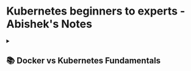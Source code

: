 # Kubernetes beginners to experts - Abishek's Notes

<details>
<summary><h2>📚 Docker vs Kubernetes Fundamentals</h2></summary>

### What is the difference between Docker and Kubernetes?
Docker is a containers platform that allows you to create, deploy, and run applications in containers. Kubernetes is a container orchestration platform that automates the deployment, scaling, and management of containerized applications.

Kubernetes is a container orchestration tool that can work with different container runtimes, including Docker.

**What does it mean to be a container orchestration tool?**
Container orchestration tools like Kubernetes manage the lifecycle of containers, including deployment, scaling, networking, and monitoring. They help ensure that containers are running as expected and can handle failures and updates seamlessly.

### 🔄 Container Nature
**Containers are ephemeral in nature** meaning they are short-lived and can be created and destroyed quickly.

### ⚠️ Problems with Docker Alone

- **Single host hence single point of failure**: If one container fails, all other containers go down as well.
- **Auto healing is not possible**: This requires manual intervention in Docker.
- **Auto scaling is not possible**: This can be problematic during high traffic. Not only are containers scaled, they must also be load balanced.
- **Limited enterprise features**: Docker is a very simple platform that does not support enterprise level standards such as load balancing, firewall, autoscaling, auto healing, API gateway and much more.

### ✅ How Kubernetes Solves These Problems

- **High Availability**: Kubernetes can manage multiple hosts, providing high availability and fault tolerance. Kubernetes is a cluster (group of nodes) of machines that work together to run containerized applications. So if one node goes down, other nodes can take over the workload.

- **Auto Healing**: Kubernetes has built-in auto healing capabilities that can automatically restart or replace failed containers. Kubernetes either controls or fixes the failed containers without any manual intervention.

- **Auto Scaling**: Kubernetes supports auto scaling, allowing applications to handle varying levels of traffic efficiently. This is done through replica sets or replication controller that ensure a specified number of container replicas are always running.

- **Enterprise Features**: Kubernetes provides a comprehensive set of features for enterprise-level container management, including load balancing, networking. Docker is never used in production because it is not an enterprise level platform.

### 🏗️ Kubernetes Architecture

#### Why "k8s"?
The word Kubernetes has 10 letters: K + u b e r n e t e s.
The abbreviation "k8s" replaces the 8 letters between the first and last letter with the number 8.

Kubernetes has the **control plane** and the **data plane**.
#### 🎛️ Control Plane Components

- **API Server**: The API server is the front-end of the Kubernetes control plane. It exposes the Kubernetes API and serves as the main entry point for all administrative tasks. It processes RESTful requests, validates them, and updates the corresponding objects in the etcd datastore.

- **etcd**: etcd is a distributed key-value store that serves as the backing store for all cluster data. It stores the configuration data, state information, and metadata about the cluster and its resources. This exposes kubernetes to the external world.

- **Controller Manager**: The controller manager is responsible for managing various controllers that monitor the state of the cluster. Controllers are control loops that ensure the desired state of the cluster matches the actual state. Examples of controllers include the replication controller, node controller, and endpoint controller.

- **Scheduler**: The scheduler is responsible for assigning pods to nodes based on resource availability and other constraints. It evaluates the resource requirements of pods and the available resources on nodes to make scheduling decisions.

- **Cloud Controller Manager**: The cloud controller manager is responsible for managing cloud-specific resources and integrating with cloud provider APIs. It allows Kubernetes to interact with cloud services such as load balancers, storage, and networking. This is not needed if running k8s on-premise.

#### 💻 Data Plane Components (Worker Nodes)

The data plane consists of worker nodes that run the containerized applications. Each worker node has the following components:

- **Kubelet**: The kubelet is an agent that runs on each worker node. It is responsible for managing the lifecycle of pods and containers on the node. The kubelet communicates with the API server to receive instructions and report the status of the node and its pods.

- **Kube-proxy**: The kube-proxy is a network proxy that runs on each worker node. It is responsible for maintaining network rules and facilitating communication between pods and services within the cluster. This provides IP address translation and load balancing for network traffic. It uses iptables or IPVS to manage network rules.

- **Container Runtime**: The container runtime is the software responsible for running containers on the worker nodes. Kubernetes supports various container runtimes, including Docker, containerd, and CRI-O.

### 📊 Kubernetes Architecture Diagram

```
┌─────────────────────────────────────────────────────────────────────────────────┐
│                              KUBERNETES CLUSTER                                │
└─────────────────────────────────────────────────────────────────────────────────┘

┌─────────────────────────────────────────────────────────────────────────────────┐
│                                CONTROL PLANE                                   │
│                              (Master Node)                                     │
├─────────────────────────────────────────────────────────────────────────────────┤
│                                                                                 │
│  ┌─────────────────┐    ┌─────────────────┐    ┌─────────────────┐             │
│  │   API SERVER    │    │      etcd       │    │   SCHEDULER     │             │
│  │                 │    │                 │    │                 │             │
│  │ • REST API      │    │ • Key-Value     │    │ • Pod Placement │             │
│  │ • Authentication│◄──►│   Store         │    │ • Resource      │             │
│  │ • Authorization │    │ • Cluster State │    │   Allocation    │             │
│  │ • Validation    │    │ • Configuration │    │ • Constraints   │             │
│  │ • Entry Point   │    │ • Backup Data   │    │ • Affinity      │             │
│  └─────────────────┘    └─────────────────┘    └─────────────────┘             │
│           │                       ▲                       ▲                    │
│           │                       │                       │                    │
│           ▼                       │                       │                    │
│  ┌─────────────────┐              │                       │                    │
│  │ CONTROLLER      │              │                       │                    │
│  │    MANAGER      │──────────────┘                       │                    │
│  │                 │                                      │                    │
│  │ • Node Controller        ┌─────────────────┐           │                    │
│  │ • Replication           │  CLOUD CONTROLLER│           │                    │
│  │   Controller            │     MANAGER      │           │                    │
│  │ • Endpoint              │                  │           │                    │
│  │   Controller            │ • Load Balancers │           │                    │
│  │ • Service Account       │ • Storage Classes│           │                    │
│  │   Controller            │ • Cloud Specific │           │                    │
│  │ • Job Controller        │   Resources      │           │                    │
│  └─────────────────┘       └─────────────────┘           │                    │
│                                                           │                    │
└───────────────────────────────────────────────────────────┼────────────────────┘
                                                            │
                                    ┌───────────────────────┼────────────────────┐
                                    │                       ▼                    │
                                    │              NETWORK LAYER                 │
                                    │                                            │
                                    │  ┌─────────────────────────────────────┐   │
                                    │  │          SERVICE MESH               │   │
                                    │  │     • Load Balancing               │   │
                                    │  │     • Service Discovery           │   │
                                    │  │     • Traffic Management          │   │
                                    │  └─────────────────────────────────────┘   │
                                    └────────────────────────────────────────────┘
                                                            │
┌───────────────────────────────────────────────────────────┼────────────────────┐
│                                DATA PLANE                 │                    │
│                            (Worker Nodes)                 ▼                    │
├─────────────────────────────────────────────────────────────────────────────────┤
│                                                                                 │
│ ┌─────────────────────────────────────────────────────────────────────────────┐ │
│ │                             WORKER NODE 1                                  │ │
│ ├─────────────────────────────────────────────────────────────────────────────┤ │
│ │                                                                             │ │
│ │  ┌─────────────────┐    ┌─────────────────┐    ┌─────────────────┐         │ │
│ │  │     KUBELET     │    │   KUBE-PROXY    │    │   CONTAINER     │         │ │
│ │  │                 │    │                 │    │    RUNTIME      │         │ │
│ │  │ • Pod Lifecycle │    │ • Network Proxy │    │                 │         │ │
│ │  │ • Container     │    │ • Load Balancing│    │ • Docker        │         │ │
│ │  │   Management    │    │ • Service       │    │ • containerd    │         │ │
│ │  │ • Node Status   │    │   Discovery     │    │ • CRI-O         │         │ │
│ │  │ • Health Checks │    │ • iptables Rules│    │ • rkt           │         │ │
│ │  │ • Resource      │    │ • Port Forward  │    │                 │         │ │
│ │  │   Monitoring    │    │                 │    │                 │         │ │
│ │  └─────────────────┘    └─────────────────┘    └─────────────────┘         │ │
│ │           │                       │                       │                │ │
│ │           └───────────────────────┼───────────────────────┘                │ │
│ │                                   │                                        │ │
│ │  ┌─────────────────────────────────▼─────────────────────────────────────┐  │ │
│ │  │                              PODS                                     │  │ │
│ │  ├────────────────┬────────────────┬────────────────┬────────────────────┤  │ │
│ │  │   APP POD 1    │   APP POD 2    │   APP POD 3    │   SYSTEM POD       │  │ │
│ │  │                │                │                │                    │  │ │
│ │  │ ┌────────────┐ │ ┌────────────┐ │ ┌────────────┐ │ ┌────────────────┐ │  │ │
│ │  │ │Container 1 │ │ │Container 1 │ │ │Container 1 │ │ │  Logging       │ │  │ │
│ │  │ │Container 2 │ │ │Container 2 │ │ │            │ │ │  Monitoring    │ │  │ │
│ │  │ └────────────┘ │ └────────────┘ │ └────────────┘ │ │  Network       │ │  │ │
│ │  │                │                │                │ └────────────────┘ │  │ │
│ │  └────────────────┴────────────────┴────────────────┴────────────────────┘  │ │
│ └─────────────────────────────────────────────────────────────────────────────┘ │
│                                                                                 │
│ ┌─────────────────────────────────────────────────────────────────────────────┐ │
│ │                             WORKER NODE 2                                  │ │
│ ├─────────────────────────────────────────────────────────────────────────────┤ │
│ │                                                                             │ │
│ │  ┌─────────────────┐    ┌─────────────────┐    ┌─────────────────┐         │ │
│ │  │     KUBELET     │    │   KUBE-PROXY    │    │   CONTAINER     │         │ │
│ │  │                 │    │                 │    │    RUNTIME      │         │ │
│ │  │ • Pod Lifecycle │    │ • Network Proxy │    │                 │         │ │
│ │  │ • Container     │    │ • Load Balancing│    │ • Docker        │         │ │
│ │  │   Management    │    │ • Service       │    │ • containerd    │         │ │
│ │  │ • Node Status   │    │   Discovery     │    │ • CRI-O         │         │ │
│ │  │ • Health Checks │    │ • iptables Rules│    │ • rkt           │         │ │
│ │  │ • Resource      │    │ • Port Forward  │    │                 │         │ │
│ │  │   Monitoring    │    │                 │    │                 │         │ │
│ │  └─────────────────┘    └─────────────────┘    └─────────────────┘         │ │
│ │           │                       │                       │                │ │
│ │           └───────────────────────┼───────────────────────┘                │ │
│ │                                   │                                        │ │
│ │  ┌─────────────────────────────────▼─────────────────────────────────────┐  │ │
│ │  │                              PODS                                     │  │ │
│ │  ├────────────────┬────────────────┬────────────────┬────────────────────┤  │ │
│ │  │   APP POD 4    │   APP POD 5    │   APP POD 6    │   SYSTEM POD       │  │ │
│ │  │                │                │                │                    │  │ │
│ │  │ ┌────────────┐ │ ┌────────────┐ │ ┌────────────┐ │ ┌────────────────┐ │  │ │
│ │  │ │Container 1 │ │ │Container 1 │ │ │Container 1 │ │ │  Logging       │ │  │ │
│ │  │ │Container 2 │ │ │            │ │ │Container 2 │ │ │  Monitoring    │ │  │ │
│ │  │ └────────────┘ │ └────────────┘ │ │Container 3 │ │ │  Network       │ │  │ │
│ │  │                │                │ └────────────┘ │ └────────────────┘ │  │ │
│ │  └────────────────┴────────────────┴────────────────┴────────────────────┘  │ │
│ └─────────────────────────────────────────────────────────────────────────────┘ │
│                                                                                 │
│ ┌─────────────────────────────────────────────────────────────────────────────┐ │
│ │                             WORKER NODE N                                  │ │
│ │                              (More nodes...)                               │ │
│ └─────────────────────────────────────────────────────────────────────────────┘ │
└─────────────────────────────────────────────────────────────────────────────────┘

┌─────────────────────────────────────────────────────────────────────────────────┐
│                            EXTERNAL COMPONENTS                                 │
├─────────────────────────────────────────────────────────────────────────────────┤
│                                                                                 │
│  ┌─────────────────┐    ┌─────────────────┐    ┌─────────────────┐             │
│  │    KUBECTL      │    │   DASHBOARD     │    │   MONITORING    │             │
│  │                 │    │                 │    │                 │             │
│  │ • CLI Tool      │    │ • Web UI        │    │ • Prometheus    │             │
│  │ • API Client    │    │ • Cluster       │    │ • Grafana       │             │
│  │ • Resource      │    │   Management    │    │ • Metrics       │             │
│  │   Management    │    │ • Visual        │    │ • Alerting      │             │
│  │                 │    │   Interface     │    │                 │             │
│  └─────────────────┘    └─────────────────┘    └─────────────────┘             │
│                                                                                 │
└─────────────────────────────────────────────────────────────────────────────────┘
```

### Component Communication Flow:

1. **kubectl** → **API Server** (Commands and queries)
2. **API Server** → **etcd** (Store/retrieve cluster state)
3. **API Server** → **Scheduler** (Pod scheduling requests)
4. **API Server** → **Controller Manager** (State reconciliation)
5. **API Server** → **Kubelet** (Pod specifications)
6. **Kubelet** → **Container Runtime** (Container lifecycle)
7. **Kube-proxy** → **iptables/IPVS** (Network rules)
8. **Controllers** → **API Server** → **etcd** (Desired state loop)

### Key Responsibilities:

#### Control Plane Components:
- **API Server**: Central hub for all cluster communication
- **etcd**: Persistent storage for all cluster data
- **Scheduler**: Intelligent pod placement decisions
- **Controller Manager**: Maintains desired cluster state
- **Cloud Controller Manager**: Cloud-specific resource management

#### Data Plane Components:
- **Kubelet**: Node agent managing pod lifecycle
- **Kube-proxy**: Network proxy for service communication
- **Container Runtime**: Executes and manages containers
- **Pods**: Smallest deployable units containing containers

</details>